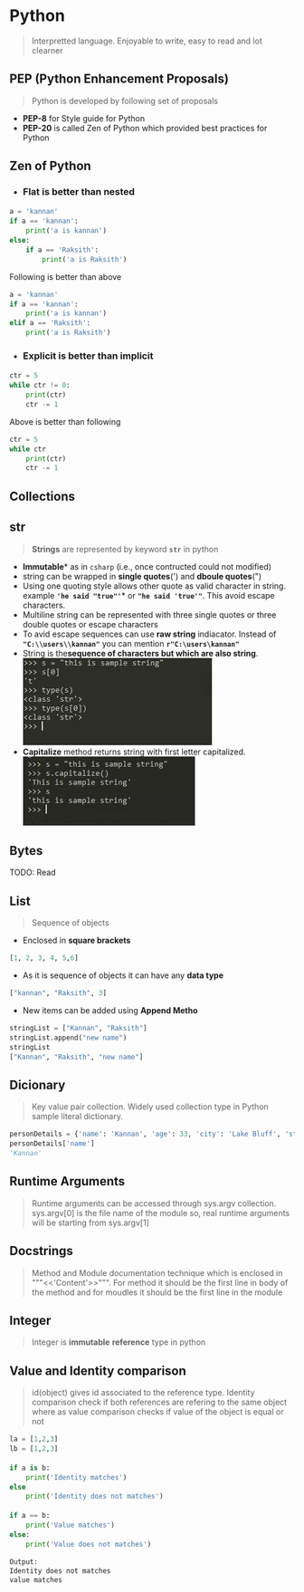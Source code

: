 # Python
> Interpretted language. Enjoyable to write, easy to read and lot clearner
## PEP (Python Enhancement Proposals)
>Python is developed by following set of proposals
* **PEP-8** for Style guide for Python
* **PEP-20** is called Zen of Python which provided best practices for Python

## Zen of Python
* ### Flat is better than nested
```Python
a = 'kannan'
if a == 'kannan':
    print('a is kannan')
else:
    if a == 'Raksith':
        print('a is Raksith')
```
Following is better than above
```python
a = 'kannan'
if a == 'kannan':
    print('a is kannan')
elif a == 'Raksith':
    print('a is Raksith')
```

* ### Explicit is better than implicit
```python
ctr = 5
while ctr != 0:
    print(ctr)
    ctr -= 1
```
Above is better than following
```python
ctr = 5
while ctr
    print(ctr)
    ctr -= 1
```
## Collections
## str
> **Strings** are represented by keyword **`str`** in python
* **Immutable*** as in `csharp` (i.e., once contructed could not modified)
* string can be wrapped in **single quotes**(\') and **dboule quotes**(\")
* Using one quoting style allows other quote as valid character in string.
example **`'he said "true"'`*** or **`"he said 'true'"`**. This avoid escape characters.
* Multiline string can be represented with three single quotes or three double quotes or escape characters
* To avid escape sequences can use **raw string** indiacator.
Instead of **`"C:\\users\\kannan"`** you can mention **`r"C:\users\kannan"`**
* String is the**sequence of characters but which are also string**.
![string is sequence of string](./images/string_sequence.JPG)
* **Capitalize** method returns string with first letter capitalized.
![](./images/string_capitalize.JPG)
## Bytes
TODO: Read
## List
> Sequence of objects
* Enclosed in **square brackets**
```python
[1, 2, 3, 4, 5,6]
```
* As it is sequence of objects it can have any **data type**
```python
["kannan", "Raksith", 3]
```
* New items can be added using **Append Metho**
```python
stringList = ["Kannan", "Raksith"]
stringList.append("new name")
stringList
["Kannan", "Raksith", "new name"]
```
## Dicionary
> Key value pair collection. Widely used collection type in Python
sample literal dictionary.
```python
personDetails = {'name': 'Kannan', 'age': 33, 'city': 'Lake Bluff', 'state': 'Illinois', 'phone': '224 280 2046'}
personDetails['name']
'Kannan'
```
## Runtime Arguments
>Runtime arguments can be accessed through sys.argv collection. sys.argv[0] is the file name of the module so, real runtime arguments will be starting from sys.argv[1]

## Docstrings
>Method and Module documentation technique which is enclosed in """<<'Content'>>""". For method it should be the first line in body of the method and for moudles it should be the first line in the module
## Integer
>Integer is **immutable** **reference** type in python
## Value and Identity comparison
> id(object) gives id associated to the reference type. Identity comparison check if both references are refering to the same object where as value comparison checks if value of the object is equal or not
```python
la = [1,2,3]
lb = [1,2,3]

if a is b:
    print('Identity matches')
else
    print('Identity does not matches')

if a == b:
    print('Value matches')
else:
    print('Value does not matches')
```
```
Output:
Identity does not matches
value matches
```
